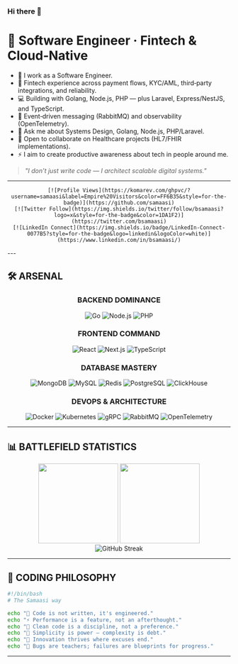### Hi there 👋

# 💫 Software Engineer · Fintech & Cloud‑Native

- 📱 I work as a Software Engineer.
- 🚀 Fintech experience across payment flows, KYC/AML, third‑party integrations, and reliability.
- 💻 Building with Golang, Node.js, PHP — plus Laravel, Express/NestJS, and TypeScript.
- 📡 Event‑driven messaging (RabbitMQ) and observability (OpenTelemetry).
- 💬 Ask me about Systems Design, Golang, Node.js, PHP/Laravel.
- 👯 Open to collaborate on Healthcare projects (HL7/FHIR implementations).
- ⚡ I aim to create productive awareness about tech in people around me.

> *"I don’t just write code — I architect scalable digital systems."*

---
<div align="center">

    [![Profile Views](https://komarev.com/ghpvc/?username=samaasi&label=Empire%20Visitors&color=FF6B35&style=for-the-badge)](https://github.com/samaasi)
    [![Twitter Follow](https://img.shields.io/twitter/follow/bsamaasi?logo=x&style=for-the-badge&color=1DA1F2)](https://twitter.com/bsamaasi)
    [![LinkedIn Connect](https://img.shields.io/badge/LinkedIn-Connect-0077B5?style=for-the-badge&logo=linkedin&logoColor=white)](https://www.linkedin.com/in/bsamaasi/)

</div>
---

## 🛠️ **ARSENAL**

<div align="center">

### **BACKEND DOMINANCE**
![Go](https://img.shields.io/badge/Go-00ADD8?style=for-the-badge&logo=go&logoColor=white)
![Node.js](https://img.shields.io/badge/Node.js-43853D?style=for-the-badge&logo=node.js&logoColor=white)
![PHP](https://img.shields.io/badge/PHP-777BB4?style=for-the-badge&logo=php&logoColor=white)

### **FRONTEND COMMAND**
![React](https://img.shields.io/badge/React-20232A?style=for-the-badge&logo=react&logoColor=61DAFB)
![Next.js](https://img.shields.io/badge/Next.js-000?style=for-the-badge&logo=nextdotjs&logoColor=white)
![TypeScript](https://img.shields.io/badge/TypeScript-3178C6?style=for-the-badge&logo=typescript&logoColor=white)

### **DATABASE MASTERY**
![MongoDB](https://img.shields.io/badge/MongoDB-4EA94B?style=for-the-badge&logo=mongodb&logoColor=white)
![MySQL](https://img.shields.io/badge/MySQL-005C84?style=for-the-badge&logo=mysql&logoColor=white)
![Redis](https://img.shields.io/badge/Redis-DC382D?style=for-the-badge&logo=redis&logoColor=white)
![PostgreSQL](https://img.shields.io/badge/PostgreSQL-316192?style=for-the-badge&logo=postgresql&logoColor=white)
![ClickHouse](https://img.shields.io/badge/ClickHouse-2396F3?style=for-the-badge&logo=clickhouse&logoColor=white)

### **DEVOPS & ARCHITECTURE**
![Docker](https://img.shields.io/badge/Docker-2496ED?style=for-the-badge&logo=docker&logoColor=white)
![Kubernetes](https://img.shields.io/badge/Kubernetes-326CE5?style=for-the-badge&logo=kubernetes&logoColor=white)
![gRPC](https://img.shields.io/badge/gRPC-4285F4?style=for-the-badge&logo=grpc&logoColor=white)
![RabbitMQ](https://img.shields.io/badge/RabbitMQ-FF6600?style=for-the-badge&logo=rabbitmq&logoColor=white)
![OpenTelemetry](https://img.shields.io/badge/OpenTelemetry-00759C?style=for-the-badge&logo=opentelemetry&logoColor=white)

</div>

---

## 📊 **BATTLEFIELD STATISTICS**

<div align="center">

<img height="180em" src="https://github-readme-stats.vercel.app/api?username=samaasi&show_icons=true&theme=radical&hide_border=true&include_all_commits=true&bg_color=0d1117&title_color=FF6B35&text_color=c9d1d9&icon_color=FF6B35&rank_icon=github"/>

<img height="180em" src="https://github-readme-stats.vercel.app/api/top-langs/?username=samaasi&layout=compact&theme=highcontrast&hide_border=true&bg_color=0d1117&title_color=FF6B35&text_color=c9d1d9"/>

</div>

<div align="center">

<img src="https://github-readme-streak-stats.herokuapp.com/?user=samaasi&theme=radical&hide_border=true&background=0d1117&ring=FF6B35&fire=FF6B35&currStreakLabel=FF6B35" alt="GitHub Streak" />

</div>

---

## 💎 **CODING PHILOSOPHY**

```bash
#!/bin/bash
# The Samaasi way

echo "🎯 Code is not written, it's engineered."
echo "⚡ Performance is a feature, not an afterthought."
echo "🔧 Clean code is a discipline, not a preference."
echo "📐 Simplicity is power — complexity is debt."
echo "🚀 Innovation thrives where excuses end."
echo "💪 Bugs are teachers; failures are blueprints for progress."
```

---

<div align="center">
</div>

<!--
Suggestions:
- Add pinned projects using: https://github-readme-stats.vercel.app/api/pin?username=samaasi&repo=REPO_NAME
- Keep sections concise; focus on your current strengths and interests.
-->